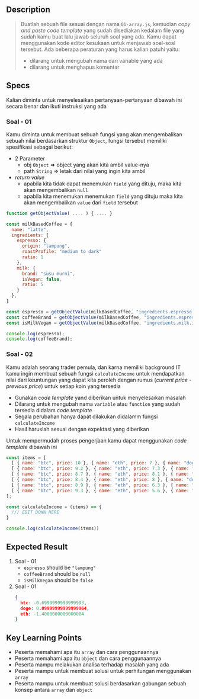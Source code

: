 ## Description
> Buatlah sebuah file sesuai dengan nama `01-array.js`, kemudian *copy and paste code template* yang sudah disediakan kedalam file yang sudah kamu buat lalu jawab seluruh soal yang ada. Kamu dapat menggunakan kode editor kesukaan untuk menjawab soal-soal tersebut. Ada beberapa peraturan yang harus kalian patuhi yaitu:
> - dilarang untuk mengubah nama dari variable yang ada
> - dilarang untuk menghapus komentar

## Specs
Kalian diminta untuk menyelesaikan pertanyaan-pertanyaan dibawah ini secara benar dan ikuti instruksi yang ada

### Soal - 01
Kamu diminta untuk membuat sebuah fungsi yang akan mengembalikan sebuah nilai berdasarkan struktur `Object`, fungsi tersebut memiliki spesifikasi sebagai berikut:
- 2 Parameter
   - obj `Object` => object yang akan kita ambil value-nya
   - path `String` => letak dari nilai yang ingin kita ambil
- *return value*
  - apabila kita tidak dapat menemukan `field` yang dituju, maka kita akan mengembalikan `null`
  - apabila kita menemukan menemukan `field` yang dituju maka kita akan mengembalikan `value` dari `field` tersebut

```Javascript
function getObjectValue( .... ) { .... }

const milkBasedCoffee = {
  name: "latte",
  ingredients: {
    espresso: {
      origin: "lampung",
      roastProfile: "medium to dark"
      ratio: 1
    },
    milk: {
      brand: "susu murni",
      isVegan: false,
      ratio: 5
    }
  },
}

const espresso = getObjectValue(milkBasedCoffee, "ingredients.espresso.origiin");
const coffeeBrand = getObjectValue(milkBasedCoffee, "ingredients.espresso.brand");
const isMilkVegan = getObjectValue(milkBasedCoffee, "ingredients.milk.isVegan");

console.log(espresso);
console.log(coffeeBrand);
```

### Soal - 02
Kamu adalah seorang trader pemula, dan karna memiliki background IT kamu ingin membuat sebuah fungsi `calculateIncome` untuk mendapatkan nilai dari keuntungan yang dapat kita peroleh dengan rumus (*current price* - *previous price*) untuk setiap koin yang tersedia

- Gunakan *code template* yand diberikan untuk menyelesaikan masalah
- Dilarang untuk mengubah nama `variable` atau `function` yang sudah tersedia didalam *code template*
- Segala perubahan hanya dapat dilakukan didalamm fungsi `calculateIncome`
- Hasil haruslah sesuai dengan expektasi yang diberikan

Untuk mempermudah proses pengerjaan kamu dapat menggunakan *code template* dibawah ini

```Javascript
const items = [
  [ { name: "btc", price: 10 }, { name: "eth", price: 7 }, { name: "doge", price: 5 } ],
  [ { name: "btc", price: 9.2 }, { name: "eth", price: 7.3 }, { name: "doge", price: 5.8 } ],
  [ { name: "btc", price: 8.7 }, { name: "eth", price: 8.1 }, { name: "doge", price: 6.3 } ],
  [ { name: "btc", price: 8.4 }, { name: "eth", price: 8 }, { name: "doge", price: 6.7 } ],
  [ { name: "btc", price: 8.9 }, { name: "eth", price: 6.3 }, { name: "doge", price: 5.9 } ],
  [ { name: "btc", price: 9.3 }, { name: "eth", price: 5.6 }, { name: "doge", price: 5.1 } ],
];

const calculateIncome = (items) => {
  /// EDIT DOWN HERE
}

console.log(calculateIncome(items))
```


## Expected Result
1. Soal - 01
   - `espresso` should be `"lampung"`
   - `coffeeBrand` should be `null`
   - `isMilkVegan` should be `false`
1. Soal - 01
    ```JSON
    {
      btc: -0.6999999999999993,
      doge: 0.09999999999999964,
      eth: -1.4000000000000004
    }
    ```

## Key Learning Points
- Peserta memahami apa itu `array` dan cara penggunaannya
- Peserta memahami apa itu `object` dan cara penggunaannya
- Peserta mampu melakukan analisa terhadap masalah yang ada
- Peserta mampu untuk membuat solusi untuk perhitungan menggunakan `array`
- Peserta mampu untuk membuat solusi berdasarkan gabungan sebuah konsep antara `array` dan `object`